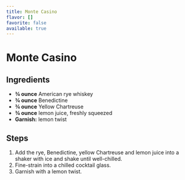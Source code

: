 ```yaml
---
title: Monte Casino
flavor: []
favorite: false
available: true
---
```

# Monte Casino

## Ingredients
- **¾ ounce** American rye whiskey
- **¾ ounce** Benedictine
- **¾ ounce** Yellow Chartreuse
- **¾ ounce** lemon juice, freshly squeezed
- **Garnish:** lemon twist

## Steps
1. Add the rye, Benedictine, yellow Chartreuse and lemon juice into a shaker with ice and shake until well-chilled.
2. Fine-strain into a chilled cocktail glass.
3. Garnish with a lemon twist.




